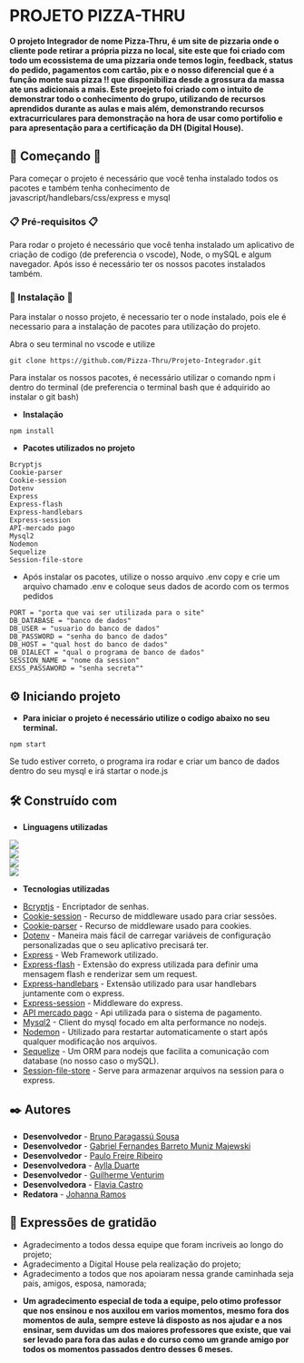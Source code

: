 # PROJETO PIZZA-THRU

**O projeto Integrador de nome Pizza-Thru, é um site de pizzaria onde o cliente pode retirar a própria pizza no local, site este que foi criado com todo um ecossistema de uma pizzaria onde temos login, feedback, status do pedido, pagamentos com cartão, pix e o nosso diferencial que é a função monte sua pizza !! que disponibiliza desde a grossura da massa ate uns adicionais a mais. Este proejeto foi criado com o intuito de demonstrar todo o conhecimento do grupo, utilizando de recursos aprendidos durante as aulas e mais além, demonstrando recursos extracurriculares para demonstração na hora de usar como portifolio e para apresentação para a certificação da DH (Digital House).**

## 🚀 Começando 🚀

Para começar o projeto é necessário que você tenha instalado todos os pacotes e também tenha conhecimento de javascript/handlebars/css/express e mysql

### 📋 Pré-requisitos 📋

Para rodar o projeto é necessário que você tenha instalado um aplicativo de criação de codigo (de preferencia o vscode), Node, o mySQL e algum navegador.
Após isso é necessário ter os nossos pacotes instalados também.

### 🔧 Instalação 🔧

Para instalar o nosso projeto, é necessario ter o node instalado, pois ele é necessario para a instalação de pacotes para utilização do projeto.


Abra o seu terminal no vscode e utilize
```
git clone https://github.com/Pizza-Thru/Projeto-Integrador.git
```

Para instalar os nossos pacotes, é necessário utilizar o comando npm i dentro do terminal (de preferencia o terminal bash que é adquirido ao instalar o git bash)

- **Instalação**

```
npm install
```

- **Pacotes utilizados no projeto**

```
Bcryptjs
Cookie-parser
Cookie-session
Dotenv
Express
Express-flash
Express-handlebars
Express-session
API-mercado pago
Mysql2
Nodemon
Sequelize
Session-file-store

```
- Após instalar os pacotes, utilize o nosso arquivo .env copy e crie um arquivo chamado .env e coloque seus dados de acordo com os termos pedidos
```
PORT = "porta que vai ser utilizada para o site" 
DB_DATABASE = "banco de dados"
DB_USER = "usuario do banco de dados"
DB_PASSWORD = "senha do banco de dados"
DB_HOST = "qual host do banco de dados"
DB_DIALECT = "qual o programa de banco de dados"
SESSION_NAME = "nome da session"
EXSS_PASSAWORD = "senha secreta""
```

## ⚙️ Iniciando projeto

 - **Para iniciar o projeto é necessário utilize o codigo abaixo no seu terminal.**
 
 ```
 npm start
 ```
Se tudo estiver correto, o programa ira rodar e criar um banco de dados dentro do seu mysql e irá startar o node.js


## 🛠️ Construído com

 - **Linguagens utilizadas** 

<div> <img src='https://img.shields.io/badge/Handlebars.js-f0772b?style=for-the-badge&logo=handlebarsdotjs&logoColor=black'/> </div>
<div> <img src='https://img.shields.io/badge/CSS3-1572B6?style=for-the-badge&logo=css3&logoColor=white'/> </div>     
<div> <img src='https://img.shields.io/badge/JavaScript-F7DF1E?style=for-the-badge&logo=javascript&logoColor=black'/> </div>
<div> <img src='https://img.shields.io/badge/MySQL-005C84?style=for-the-badge&logo=mysql&logoColor=white'/> </div>


- **Tecnologias utilizadas**

* [Bcryptjs](https://github.com/kelektiv/node.bcrypt.js) - Encriptador de senhas.
* [Cookie-session](https://expressjs.com/en/resources/middleware/cookie-session.html) - Recurso de middleware  usado para criar sessões.
* [Cookie-parser](https://expressjs.com/en/resources/middleware/cookie-parser.html) - Recurso de middleware usado para cookies.
* [Dotenv](https://www.npmjs.com/package/dotenv) - Maneira mais fácil de carregar variáveis de configuração personalizadas que o seu aplicativo precisará ter.
* [Express](https://expressjs.com/) - Web Framework utilizado.
* [Express-flash](https://www.npmjs.com/package/express-flash) - Extensão do express utilizada para definir uma mensagem flash e renderizar sem um request.
* [Express-handlebars](https://www.npmjs.com/package/express-handlebars) - Extensão utilizado para usar handlebars juntamente com o express.
* [Express-session](https://www.npmjs.com/package/express-session) - Middleware do express.
* [API mercado pago](https://www.mercadopago.com.br/developers/pt) - Api utilizada para o sistema de pagamento.
* [Mysql2](https://www.npmjs.com/package/mysql2) - Client do mysql focado em alta performance no nodejs.
* [Nodemon](https://nodemon.io/) - Utilizado para restartar automaticamente o start após qualquer modificação nos arquivos.
* [Sequelize](https://sequelize.org/) - Um ORM para nodejs que facilita a comunicação com database (no nosso caso o mySQL).
* [Session-file-store](https://www.npmjs.com/package/session-file-store) - Serve para armazenar arquivos na session para o express.

## ✒️ Autores

* **Desenvolvedor** -  [Bruno Paragassú Sousa](https://github.com/BrunoParaguassu)
* **Desenvolvedor** -  [Gabriel Fernandes Barreto Muniz Majewski](https://github.com/rekiell/)
* **Desenvolvedor** -  [Paulo Freire Ribeiro](https://github.com/PauloFreireRibeiro)
* **Desenvolvedora** -  [Aylla Duarte](https://github.com/AyllaDuarte)
* **Desenvolvedor** -  [Guilherme Venturim](https://github.com/GuilhermeVenturim)
* **Desenvolvedora** -  [Flavia Castro](https://github.com/fflaviacastro)
* **Redatora** -  [Johanna Ramos](https://github.com/hannaramosz)
## 🎁 Expressões de gratidão

* Agradecimento a todos dessa equipe que foram incriveis ao longo do projeto;
* Agradecimento a Digital House pela realização do projeto;
* Agradecimento a todos que nos apoiaram nessa grande caminhada seja pais, amigos, esposa, namorada;

- **Um agradecimento especial de toda a equipe, pelo otimo professor que nos ensinou e nos auxilou em varios momentos, mesmo fora dos momentos de aula, sempre esteve lá disposto as nos ajudar e a nos ensinar, sem duvidas um dos maiores professores que existe, que vai ser levado para fora das aulas e do curso como um grande amigo por todos os momentos passados dentro desses 6 meses.**
